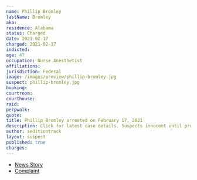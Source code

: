```yaml
---
name: Phillip Bromley
lastName: Bromley
aka:
residence: Alabama
status: Charged
date: 2021-02-17
charged: 2021-02-17
indicted:
age: 47
occupation: Nurse Anesthetist
affiliations:
jurisdiction: Federal
image: /images/preview/phillip-bromley.jpg
suspect: phillip-bromley.jpg
booking:
courtroom:
courthouse:
raid:
perpwalk:
quote:
title: Phillip Bromley arrested on February 17, 2021
description: Click for latest case details. Suspects innocent until proven guilty.
author: seditiontrack
layout: suspect
published: true
charges:
---
```

- [News Story](https://www.al.com/news/2021/02/alabama-medical-worker-arrested-in-dc-riot-witnessed-ashli-babbitts-fatal-shooting.html)
- [Complaint](https://extremism.gwu.edu/sites/g/files/zaxdzs2191/f/Phillip%20Andrew%20Bromley%20Criminal%20Complaint.pdf)
